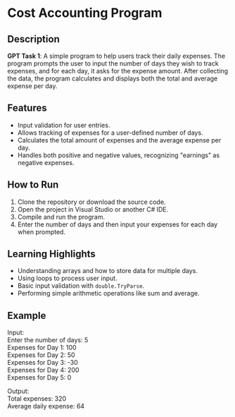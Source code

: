 # Cost Accounting Program

## Description
**GPT Task 1**: A simple program to help users track their daily expenses. The program prompts the user to input the number of days they wish to track expenses, and for each day, it asks for the expense amount. After collecting the data, the program calculates and displays both the total and average expense per day.

## Features
- Input validation for user entries.
- Allows tracking of expenses for a user-defined number of days.
- Calculates the total amount of expenses and the average expense per day.
- Handles both positive and negative values, recognizing "earnings" as negative expenses.

## How to Run
1. Clone the repository or download the source code.
2. Open the project in Visual Studio or another C# IDE.
3. Compile and run the program.
4. Enter the number of days and then input your expenses for each day when prompted.

## Learning Highlights
- Understanding arrays and how to store data for multiple days.
- Using loops to process user input.
- Basic input validation with `double.TryParse`.
- Performing simple arithmetic operations like sum and average.

## Example
Input:  
Enter the number of days: 5  
Expenses for Day 1: 100  
Expenses for Day 2: 50  
Expenses for Day 3: -30  
Expenses for Day 4: 200  
Expenses for Day 5: 0

Output:  
Total expenses: 320  
Average daily expense: 64

